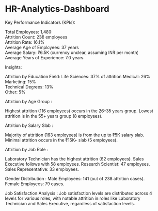 # HR-Analytics-Dashboard

Key Performance Indicators (KPIs):

Total Employees: 1,480        
Attrition Count: 238 employees   
Attrition Rate: 16.1%   
Average Age of Employees: 37 years    
Average Salary: ₹6.5K (currency unclear, assuming INR per month)   
Average Years of Experience: 7.0 years    
 
Insights:

Attrition by Education Field: 
Life Sciences: 37% of attrition 
Medical: 26%  
Marketing: 15%   
Technical Degrees: 13%   
Other: 5%

Attrition by Age Group :

Highest attrition (116 employees) occurs in the 26–35 years group.
Lowest attrition is in the 55+ years group (8 employees).

Attrition by Salary Slab :

Majority of attrition (163 employees) is from the up to ₹5K salary slab.
Minimal attrition occurs in the ₹15K+ slab (5 employees).

Attrition by Job Role :

Laboratory Technician has the highest attrition (62 employees).
Sales Executive follows with 58 employees.
Research Scientist: 47 employees.
Sales Representative: 33 employees.

Gender Distribution :
Male Employees: 141 (out of 238 attrition cases).
Female Employees: 79 cases.

Job Satisfaction Analysis :
Job satisfaction levels are distributed across 4 levels for various roles, with notable attrition in roles like Laboratory Technician and Sales Executive, regardless of satisfaction levels.
